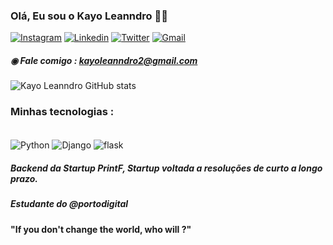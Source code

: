 ### Olá, Eu sou o Kayo Leanndro 👋🏼

[![Instagram](	https://img.shields.io/badge/Instagram-E4405F?style=for-the-badge&logo=instagram&logoColor=white)](https://www.instagram.com/oikayo_/)
[![Linkedin](https://img.shields.io/badge/LinkedIn-0077B5?style=for-the-badge&logo=linkedin&logoColor=white)](https://www.linkedin.com/in/kayo-leanndro-33618a228/)
[![Twitter](https://img.shields.io/badge/Twitter-1DA1F2?style=for-the-badge&logo=twitter&logoColor=white)](https://twitter.com/KayoDevnoTT/with_replies)
[![Gmail](https://img.shields.io/badge/Gmail-D14836?style=for-the-badge&logo=gmail&logoColor=white)](https://mail.google.com/mail/u/0/?fs=1&tf=cm&source=mailto&to=kayoleanndro2@gmail.com)
##### ◉ Fale comigo : kayoleanndro2@gmail.com

![Kayo Leanndro GitHub stats](https://github-readme-stats.vercel.app/api?username=Klassz&show_icons=true&theme=onedark)


### Minhas tecnologias :

<div style = "display : inline_block"><br/>
<img align ="center" alt ="Python" src="https://img.shields.io/badge/Python-3776AB?style=for-the-badge&logo=python&logoColor=white" />
<img align ="center" alt ="Django" src="https://img.shields.io/badge/Django-092E20?style=for-the-badge&logo=django&logoColor=white" />
<img align ="center" alt ="flask" src="https://img.shields.io/badge/Flask-000000?style=for-the-badge&logo=flask&logoColor=white" />


##### Backend da Startup PrintF, Startup voltada a resoluções de curto a longo prazo.

##### Estudante do @portodigital

#### "If you don't change the world, who will ?"
